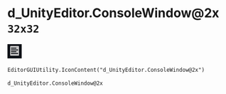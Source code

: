 # d_UnityEditor.ConsoleWindow@2x `32x32`
<img src="/img/d_UnityEditor.ConsoleWindow@2x.png" width=32 height=32>

``` CSharp
EditorGUIUtility.IconContent("d_UnityEditor.ConsoleWindow@2x")
```
```
d_UnityEditor.ConsoleWindow@2x
```
